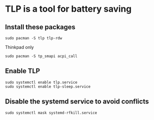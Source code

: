 # TLP is a tool for battery saving
## Install these packages

    sudo pacman -S tlp tlp-rdw

Thinkpad only

    sudo pacman -S tp_smapi acpi_call
    
## Enable TLP

    sudo systemctl enable tlp.service
    sudo systemctl enable tlp-sleep.service

## Disable the systemd service to avoid conflicts

    sudo systemctl mask systemd-rfkill.service
    
